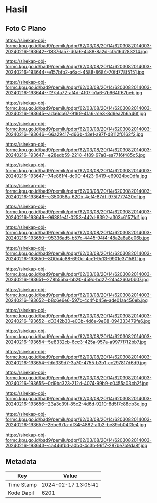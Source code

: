 # Hasil

## Foto C Plano

https://sirekap-obj-formc.kpu.go.id/bad9/pemilu/pdpr/62/03/08/20/14/6203082014003-20240216-193642--13376a57-d0a6-4c88-8a2d-c0c16d283214.jpg

https://sirekap-obj-formc.kpu.go.id/bad9/pemilu/pdpr/62/03/08/20/14/6203082014003-20240216-193644--e157bfb2-a6ad-4588-8684-70fd778f5151.jpg

https://sirekap-obj-formc.kpu.go.id/bad9/pemilu/pdpr/62/03/08/20/14/6203082014003-20240216-193644--f27afa72-af4d-4f07-b1a6-7b664ff67beb.jpg

https://sirekap-obj-formc.kpu.go.id/bad9/pemilu/pdpr/62/03/08/20/14/6203082014003-20240216-193645--ada6cb67-9199-41a6-a1e3-8d6ea2b6a46f.jpg

https://sirekap-obj-formc.kpu.go.id/bad9/pemilu/pdpr/62/03/08/20/14/6203082014003-20240216-193646--66a29417-d66b-43e1-a97f-d8112f0162f2.jpg

https://sirekap-obj-formc.kpu.go.id/bad9/pemilu/pdpr/62/03/08/20/14/6203082014003-20240216-193647--e28edb59-2218-4f89-97a8-ea7716f485c5.jpg

https://sirekap-obj-formc.kpu.go.id/bad9/pemilu/pdpr/62/03/08/20/14/6203082014003-20240216-193647--74e861f4-dc00-4423-9419-e69024bc0dfa.jpg

https://sirekap-obj-formc.kpu.go.id/bad9/pemilu/pdpr/62/03/08/20/14/6203082014003-20240216-193648--c350058a-620b-4ef4-87df-975f777420cf.jpg

https://sirekap-obj-formc.kpu.go.id/bad9/pemilu/pdpr/62/03/08/20/14/6203082014003-20240216-193649--96381e41-0253-442d-8392-a303c61571d1.jpg

https://sirekap-obj-formc.kpu.go.id/bad9/pemilu/pdpr/62/03/08/20/14/6203082014003-20240216-193650--95336ad5-b57c-4445-94f4-48a2a8a8e06b.jpg

https://sirekap-obj-formc.kpu.go.id/bad9/pemilu/pdpr/62/03/08/20/14/6203082014003-20240216-193650--800d4c88-690d-4ce1-9c13-9901e371581f.jpg

https://sirekap-obj-formc.kpu.go.id/bad9/pemilu/pdpr/62/03/08/20/14/6203082014003-20240216-193651--278b55ba-bb20-459c-bd27-24a4260a0b07.jpg

https://sirekap-obj-formc.kpu.go.id/bad9/pemilu/pdpr/62/03/08/20/14/6203082014003-20240216-193652--b8c6e6e6-597c-4c4f-b45e-ade01aa456eb.jpg

https://sirekap-obj-formc.kpu.go.id/bad9/pemilu/pdpr/62/03/08/20/14/6203082014003-20240216-193652--d3342b30-e03b-4d6e-9e88-094333479fe6.jpg

https://sirekap-obj-formc.kpu.go.id/bad9/pemilu/pdpr/62/03/08/20/14/6203082014003-20240216-193654--5e8332cb-6cc3-425a-957a-a9977f7f2bb7.jpg

https://sirekap-obj-formc.kpu.go.id/bad9/pemilu/pdpr/62/03/08/20/14/6203082014003-20240216-193654--fdd339d7-3a70-4755-b3b1-cc297817d6d9.jpg

https://sirekap-obj-formc.kpu.go.id/bad9/pemilu/pdpr/62/03/08/20/14/6203082014003-20240216-193655--0d9bc323-212d-4074-99b9-c0455a03cb2f.jpg

https://sirekap-obj-formc.kpu.go.id/bad9/pemilu/pdpr/62/03/08/20/14/6203082014003-20240216-193656--23a3c39f-85c2-4d6d-9210-8d5f7c88cb3e.jpg

https://sirekap-obj-formc.kpu.go.id/bad9/pemilu/pdpr/62/03/08/20/14/6203082014003-20240216-193657--25be97fa-df34-4882-afb2-be89cb04f3e4.jpg

https://sirekap-obj-formc.kpu.go.id/bad9/pemilu/pdpr/62/03/08/20/14/6203082014003-20240216-193643--ca446fbd-a0b0-4c3b-96f7-287be7b9da8f.jpg


## Metadata

| Key        | Value               |
| ---------- | ------------------- |
| Time Stamp | 2024-02-17 13:05:41 |
| Kode Dapil | 6201                |



